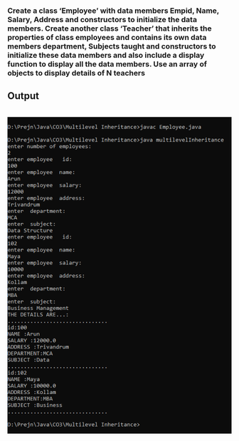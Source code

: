 ### Create a class ‘Employee’ with data members Empid, Name, Salary, Address and constructors to initialize the data members. Create another class ‘Teacher’ that inherits the properties of class employees and contains its own data members department, Subjects taught and constructors to initialize these data members and also include a display function to display all the data members. Use an array of objects to display details of N teachers

## Output
<br>
<img src="https://github.com/prejin2310/OOPs-JAVA/blob/e34258f860ae4b834cc70007bff0ef9770c26512/C03/2.Multilevel%20Inheritance/op.png" width="700"></img><br>
